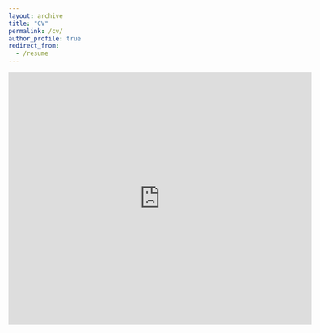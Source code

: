 ```yaml
---
layout: archive
title: "CV"
permalink: /cv/
author_profile: true
redirect_from:
  - /resume
---
```



<embed src="https://joshuadhigbee.github.io/files/JoshuaDHigbee_CV_2022.pdf" type="application/pdf" width="600px" height="500px" />
